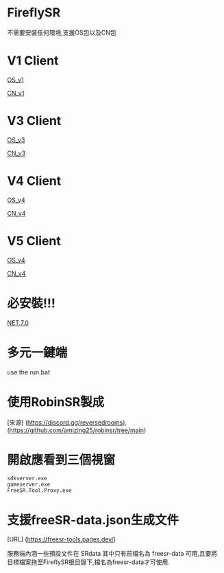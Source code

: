 # FireflySR
不需要安裝任何環境,支援OS包以及CN包 

# V1 Client
 [OS_v1](https://autopatchos.starrails.com/client/Beta/20240501125700_dUBAjS7YiX9nF7mJ/StarRail_2.2.51.zip)
 
 [CN_v1](https://autopatchcn.bhsr.com/client/beta/20240501125322_79U2GV0ZN4GzgZ4Y/StarRail_2.2.51.zip)

# V3 Client

 [OS_v3](https://autopatchos.starrails.com/client/Beta/20240517111205_PZfNSHVLH509e76v/StarRail_.2.53.zip)
 
 [CN_v3](https://autopatchcn.bhsr.com/client/beta/20240517110535_d7lJoh4jYXkVGXI1/StarRail_2.2.53.zip)

 # V4 Client

 [OS_v4](https://autopatchos.starrails.com/client/Beta/20240524111944_IhuuEu6NfLJtObzr/StarRail_2.2.54.zip)
 
 [CN_v4](https://autopatchcn.bhsr.com/client/beta/20240524111603_TZHPxvCZGt1eRV0w/StarRail_2.2.54.zip)

 # V5 Client

 [OS_v4](https://autopatchos.starrails.com/client/Beta/20240530113205_rj5pSYSmZ3UjwDfk/StarRail_2.2.55.zip)
 
 [CN_v4](https://autopatchcn.bhsr.com/client/beta/20240530111118_avvLDj8MA342IBco/StarRail_2.2.55.zip)
 
# 必安裝!!! #
[NET.7.0](https://dotnet.microsoft.com/en-us/download/dotnet/thank-you/sdk-7.0.315-windows-x64-installer)

# 多元一鍵端
use the run.bat

# 使用RobinSR製成
[來源] (https://discord.gg/reversedrooms),
(https://github.com/amizing25/robinsr/tree/main)

# 開啟應看到三個視窗
    sdkserver.exe
    gameserver.exe
    FreeSR.Tool.Proxy.exe

# 支援freeSR-data.json生成文件
[URL] (https://freesr-tools.pages.dev/)

服務端內涵一些預設文件在 SRdata 其中只有前檔名為 freesr-data 可用,且要將目標檔案拖至FireflySR根目錄下,檔名為freesr-data才可使用.

